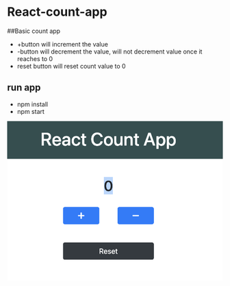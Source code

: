 # React-count-app

##Basic count app
- +button will increment the value
- -button will decrement the value, will not decrement value once it reaches to 0
- reset button will reset count value to 0

## run app
- npm install
- npm start

![React Count App](react_count_app.png)
